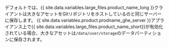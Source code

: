 デフォルトでは、{{ site.data.variables.large_files.product_name_long }}クライアントは大きなアセットをGitリポジトリをホストしているのと同じサーバーに保存します。 {{ site.data.variables.product.prodname_ghe_server }}アプライアンス上で{{ site.data.variables.large_files.product_name_short}}が有効化されている場合、大きなアセットは`/data/user/storage`のデータパーティションに保存されます。
